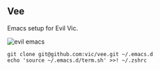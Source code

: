 Vee
---

Emacs setup for Evil Vic.

![evil emacs](https://raw.githubusercontent.com/vic/vee/master/gnu-mad.png "evil emacs")


```shell
git clone git@github.com:vic/vee.git ~/.emacs.d
echo 'source ~/.emacs.d/term.sh' >>! ~/.zshrc
```
